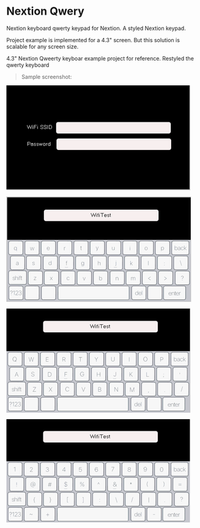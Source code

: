 # Nextion Qwery
Nextion keyboard qwerty keypad for Nextion. 
A styled Nextion keypad. 

Project example is implemented for a 4.3" screen. But this solution is scalable for any screen size.

4.3" Nextion Qweerty keyboar example project for reference. Restyled the qwerty keyboard
>   Sample screenshot:

![](screenshots/qwertyInputField_restyle.png)

![](screenshots/qwerty1_restyle.png)

![](screenshots/qwerty2_restyle.png)

![](screenshots/qwerty3_restyle.png)
